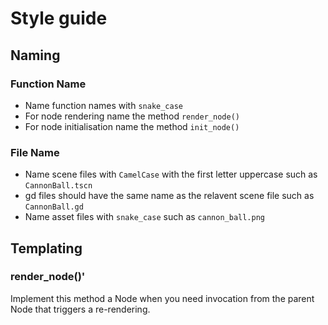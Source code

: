 # Style guide

## Naming

### Function Name
- Name function names with `snake_case`
- For node rendering name the method `render_node()`
- For node initialisation name the method `init_node()`

### File Name
- Name scene files with `CamelCase` with the first letter uppercase such as `CannonBall.tscn`
- gd files should have the same name as the relavent scene file such as `CannonBall.gd`
- Name asset files with `snake_case` such as `cannon_ball.png`

## Templating

### render_node()'
Implement this method a Node when you need invocation from the parent Node that triggers a re-rendering.